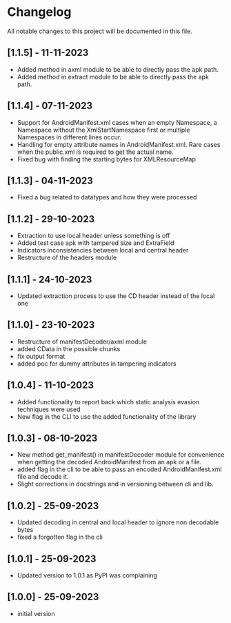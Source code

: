 # Changelog

All notable changes to this project will be documented in this file.

## [1.1.5] - 11-11-2023
 - Added method in axml module to be able to directly pass the apk path.
 - Added method in extract module to be able to directly pass the apk path.

## [1.1.4] - 07-11-2023
 - Support for AndroidManifest.xml cases when an empty Namespace, a Namespace without the XmlStartNamespace first or multiple Namespaces in different lines occur.
 - Handling for empty attribute names in AndroidManifest.xml. Rare cases when the public.xml is required to get the actual name.
 - Fixed bug with finding the starting bytes for XMLResourceMap

## [1.1.3] - 04-11-2023
 - Fixed a bug related to datatypes and how they were processed

## [1.1.2] - 29-10-2023
 - Extraction to use local header unless something is off
 - Added test case apk with tampered size and ExtraField
 - Indicators inconsistencies between local and central header
 - Restructure of the headers module

## [1.1.1] - 24-10-2023
 - Updated extraction process to use the CD header instead of the local one

## [1.1.0] - 23-10-2023
 - Restructure of manifestDecoder/axml module
 - added CData in the possible chunks
 - fix output format
 - added poc for dummy attributes in tampering indicators

## [1.0.4] - 11-10-2023
 - Added functionality to report back which static analysis evasion techniques were used
 - New flag in the CLI to use the added functionality of the library

## [1.0.3] - 08-10-2023
 - New method get_manifest() in manifestDecoder module for convenience when getting the decoded AndroidManifest from an apk or a file.
 - added flag in the cli to be able to pass an encoded AndroidManifest.xml file and decode it.
 - Slight corrections in docstrings and in versioning between cli and lib.

## [1.0.2] - 25-09-2023
 - Updated decoding in central and local header to ignore non decodable bytes
 - fixed a forgotten flag in the cli

## [1.0.1] - 25-09-2023
 - Updated version to 1.0.1 as PyPI was complaining

## [1.0.0] - 25-09-2023
 - initial version
